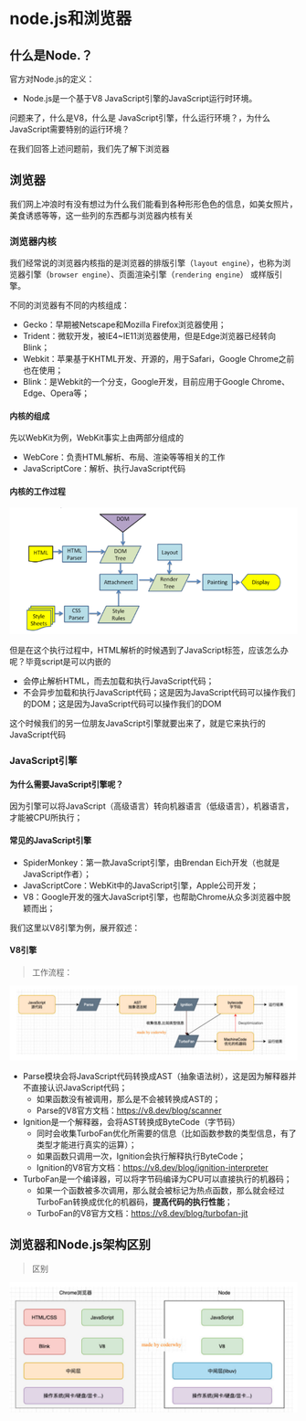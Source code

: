 # node.js和浏览器

## 什么是Node.？

官方对Node.js的定义：

- Node.js是一个基于V8 JavaScript引擎的JavaScript运行时环境。

问题来了，什么是V8，什么是 JavaScript引擎，什么运行环境？，为什么JavaScript需要特别的运行环境？



在我们回答上述问题前，我们先了解下浏览器

## 浏览器

我们网上冲浪时有没有想过为什么我们能看到各种形形色色的信息，如美女照片，美食诱惑等等，这一些列的东西都与浏览器内核有关

### 浏览器内核

我们经常说的浏览器内核指的是浏览器的排版引擎（`layout engine`），也称为浏览器引擎（`browser engine`）、页面渲染引擎（`rendering engine`） 或样版引擎。

不同的浏览器有不同的内核组成：

- Gecko：早期被Netscape和Mozilla Firefox浏览器使用；
- Trident：微软开发，被IE4~IE11浏览器使用，但是Edge浏览器已经转向Blink；
- Webkit：苹果基于KHTML开发、开源的，用于Safari，Google Chrome之前也在使用；
- Blink：是Webkit的一个分支，Google开发，目前应用于Google Chrome、Edge、Opera等；



#### 内核的组成

先以WebKit为例，WebKit事实上由两部分组成的

- WebCore：负责HTML解析、布局、渲染等等相关的工作
- JavaScriptCore：解析、执行JavaScript代码

#### 内核的工作过程

![工作流程](images/渲染引擎的工作流程.jpg)

但是在这个执行过程中，HTML解析的时候遇到了JavaScript标签，应该怎么办呢？毕竟script是可以内嵌的

- 会停止解析HTML，而去加载和执行JavaScript代码；
- 不会异步加载和执行JavaScript代码；这是因为JavaScript代码可以操作我们的DOM；这是因为JavaScript代码可以操作我们的DOM

这个时候我们的另一位朋友JavaScript引擎就要出来了，就是它来执行的JavaScript代码



### JavaScript引擎

#### 为什么需要JavaScript引擎呢？

因为引擎可以将JavaScript（高级语言）转向机器语言（低级语言），机器语言，才能被CPU所执行；

#### 常见的JavaScript引擎

- SpiderMonkey：第一款JavaScript引擎，由Brendan Eich开发（也就是JavaScript作者）；
- JavaScriptCore：WebKit中的JavaScript引擎，Apple公司开发；
- V8：Google开发的强大JavaScript引擎，也帮助Chrome从众多浏览器中脱颖而出；



我们这里以V8引擎为例，展开叙述：

#### V8引擎

> 工作流程：

![](images/v8工作流程.jpg)

- Parse模块会将JavaScript代码转换成AST（抽象语法树），这是因为解释器并不直接认识JavaScript代码；
  - 如果函数没有被调用，那么是不会被转换成AST的；
  - Parse的V8官方文档：https://v8.dev/blog/scanner
- Ignition是一个解释器，会将AST转换成ByteCode（字节码）
  - 同时会收集TurboFan优化所需要的信息（比如函数参数的类型信息，有了类型才能进行真实的运算）；
  - 如果函数只调用一次，Ignition会执行解释执行ByteCode；
  - Ignition的V8官方文档：https://v8.dev/blog/ignition-interpreter
- TurboFan是一个编译器，可以将字节码编译为CPU可以直接执行的机器码；
  - 如果一个函数被多次调用，那么就会被标记为热点函数，那么就会经过TurboFan转换成优化的机器码，**提高代码的执行性能**；
  - TurboFan的V8官方文档：https://v8.dev/blog/turbofan-jit



## 浏览器和Node.js架构区别

> 区别

![](images/js引擎和内核的区别.jpg)

